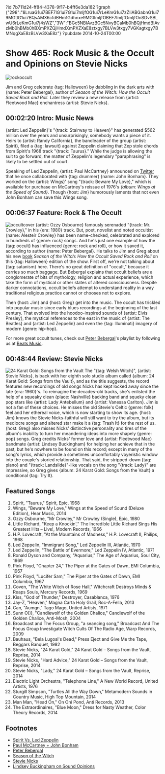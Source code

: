 ?id 7b711d24-ff84-4378-9f17-b4ff6e3da182
?graph {"298":"8LruaG1ui7BEF7IG1ui7G1ui7mljfOG1ui7rLeKmG1ui7zZIiABGabnG1ui79MGtlG1ui7BQsAMX6cfdBHm1Gdhnxe9MGtlmljfOBEF7ImljfOmljfOnSDvSBLwU6rLeKmG1ui7j4sWZ","3W":"BGc5NBIAvzBGc5NvyBCaMb0hBQjHmdBIAvzMb0hBMb0hBXmPXZQjHmdXmPXZXaE8ztxgy7BLVw3txgy7VGKagtxgy7BMNqgXaE8zBLVw3XaE8z"}
?pubdate 2014-10-24T00:00
# Show 465: Rock Music & the Occult and Opinions on Stevie Nicks
![rockoccult](https://static.soundopinions.org/images/2014/rockoccult_web.jpg)

Jim and Greg celebrate {tag: Halloween} by dabbling in the dark arts with {name: Peter Bebergal}, author of *Season of the Witch: How the Occult Saved Rock and Roll.* Later they review a new release from {artist: Fleetwood Mac} enchantress {artist: Stevie Nicks}.


## 00:02:20 Intro: Music News
{artist: Led Zeppelin}'s "{track: Stairway to Heaven}" has generated $562 million over the years and unsurprisingly, somebody wants a piece of it. Heirs to {artist: Randy California}, the bandleader of the group {artist: Spirit}, filed a {tag: lawsuit} against Zeppelin claiming that Zep stole chords from Spirit's 1968 track "{track: Taurus}." While the judge is allowing the suit to go forward, the matter of Zeppelin's legendary "paraphrasing" is likely to be settled out of court.

Speaking of Led Zeppelin, {artist: Paul McCartney} announced on [Twitter](https://twitter.com/PaulMcCartney/status/524269016907804672) that he once collaborated with {tag: drummer} {name: John Bonham}. They worked on the {artist: Wings}' song "{track: Beware My Love}," which is available for purchase on McCartney's reissue of 1976's *{album: Wings at the Speed of Sound}*. Though {host: Jim} humorously laments that not even John Bonham can save this Wings song.


## 00:06:37 Feature: Rock & The Occult
![occultcover](https://static.soundopinions.org/assets/465/B10.jpg)
{artist: Ozzy Osbourne} famously serenaded "{track: Mr. Crowley}," in his {era: 1980} track. But, poet, novelist and noted occultist {name: Alesteir Crowley} has been name-checked, celebrated and explored in hundreds of {genre: rock} songs. And he's just one example of how the {tag: occult} has influenced {genre: rock and roll}, or how it saved it, according to author {name: Peter Bebergal}. He talks to Jim and Greg about his new [book](http://www.tarcherbooks.net/season-of-the-witch-how-the-occult-saved-rock-and-roll/) *Season of the Witch: How the Occult Saved Rock and Roll* on this {tag: Halloween} edition of the show. First off, we're not talking about {tag: satanism} here. There's no great definition of "occult," because it carries so much baggage. But Bebergal explains that occult beliefs are a conglomerate of bits of mythology, religion and actual experience, which take the form of mystical or other states of altered consciousness. Despite darker connotations, occult beliefs attempt to understand reality in a way traditional religious practice cannot or chooses not to explore. 

Then {host: Jim} and {host: Greg} get into the music. The occult has trickled into popular music since early blues recordings at the beginning of the last century. That evolved into the hoodoo-inspired sounds of {artist: Elvis Presley}, the mystical references to the east in the music of {artist: The Beatles} and {artist: Led Zeppelin} and even the {tag: Illuminati} imagery of modern {genre: hip-hop}. 

For more great occult tunes, check out [Peter Bebergal](http://mysterytheater.blogspot.com/p/about.html)'s playlist by following us at [Beats Music](http://on.beatsmusic.com/curators/cr134742883365421824).

## 00:48:44 Review: Stevie Nicks
![24 Karat Gold: Songs from the Vault](https://static.soundopinions.org/assets/465/2980.jpg)
The "{tag: Welsh Witch}", {artist: Stevie Nicks}, is back with her eighth solo studio album called {album: 24 Karat Gold: Songs from the Vault}, and as the title suggests, the record features new recordings of old songs Nicks has kept locked away since the late {era: 1960}'s. To reimagine the decades-old tracks, she's enlisted the help of a squeaky clean {place: Nashville} backing band and squeky clean pop stars like {artist: Lady Antebellum} and {artist: Vanessa Carlton}. Jim is not a fan of these choices. He misses the old Stevie's Celtic {genre: folk} feel and her ethereal voice, which is now starting to show its age. {host: Jim} knows the Stevie Nicks-faithful will still want to try the album, but its mediocre songs and altered star make it a {tag: Trash It} for the rest of us.  {host: Greg} also misses Nicks' distinctive personality and tires of the album's inability to turn her meandering ideas into more shapely {genre: pop} songs. Greg credits Nicks' former love and {artist: Fleetwood Mac} bandmate {artist: Lindsey Buckingham} for helping her achieve that in the past, but he's nowhere to be found on this record; except in many of the song's lyrics, which provide a sometimes uncomfortably voyeristic window into the couple's storied relationship. That said, the stripped-down {tag: piano} and "{track: Landslide}"-like vocals on the song "{track: Lady}" are impressive, so Greg gives {album: 24 Karat Gold: Songs from the Vault} a conditional {tag: Try It}. 


## Featured Songs
1. Spirit, "Taurus," Spirit, Epic, 1968 
1. Wings, "Beware My Love," Wings at the Speed of Sound (Deluxe Edition), Hear Music, 2014 
1. Ozzy Osbourne, "Mr Crowley," Mr Crowley (Single), Epic, 1980
1. Little Richard, "Keep a Knockin'," The Incredible Little Richard Sings His Greatest Hits – Live!, Modern Records, 1966 
1. H.P. Lovecraft, "At the Mountains of Madness," H.P. Lovecraft II, Philips, 1968 
1. Led Zeppelin, "Immigrant Song," Led Zeppelin III, Atlantic, 1970 
1. Led Zeppelin, "The Battle of Evermore," Led Zeppelin IV, Atlantic, 1971 
1. Ronald Dyson and Company, "Aquarius," The Age of Aquarius, Soul City, 1969 
1. Pink Floyd, "Chapter 24," The Piper at the Gates of Dawn, EMI Columbia, 1967 
1. Pink Floyd, "Lucifer Sam," The Piper at the Gates of Dawn, EMI Columbia, 1967 
1. Coven, "The White Witch of Rose Hall," Witchcraft Destroys Minds & Reaps Souls, Mercury Records, 1969
1. Kiss, "God of Thunder," Destroyer, Casablanca, 1976 
1. Jay-Z, "Heaven," Magna Carta Holy Grail, Roc-A-Fella, 2013 
1. Can, "Aumgn," Tago Mago, United Artists, 1971 
1. Sunn O))), "Candlewolf of the Golden Chalice," Candlewolf of the Golden Chalice, Anti-Mosh, 2004 
1. Broadcast and The Focus Group, "a seancing song," Broadcast And The Focus Group Investigate Witch Cults Of The Radio Age, Warp Records, 2009 
1. Bauhaus, "Bela Lugosi's Dead," Press Eject and Give Me the Tape, Beggars Banquet, 1982 
1. Stevie Nicks, "24 Karat Gold," 24 Karat Gold – Songs from the Vault, Reprise, 2014 
1. Stevie Nicks, "Hard Advice," 24 Karat Gold – Songs from the Vault, Reprise, 2014 
1. Stevie Nicks, "Lady," 24 Karat Gold – Songs from the Vault, Reprise, 2014 
1. Electric Light Orchestra, "Telephone Line," A New World Record, United Artists, 1976 
1. Sturgill Simpson, "Turtles All the Way Down," Metamodern Sounds in Country Music, High Top Mountain, 2014 
1. Man Man, "Head On," On Oni Pond, Anti Records, 2013 
1. The Extraordinaires, "Blue Moon," Dress for Nasty Weather, Color Theory Records, 2014 


## Footnotes
- [Spirit Vs. Led Zeppelin](http://www.forbes.com/sites/peterdecherney/2014/05/21/not-too-late-for-a-lawsuit-against-led-zeppelins-stairway-to-heaven/)
- [Paul McCartney + John Bonham](http://www.rollingstone.com/music/news/paul-mccartney-beware-my-love-john-bonham-20141020)
- [Peter Bebergal](http://mysterytheater.blogspot.com/p/about.html)
- [Season of the Witch](http://www.tarcherbooks.net/season-of-the-witch-how-the-occult-saved-rock-and-roll/)
- [Stevie Nicks](http://rockalittle.com/main.htm')
- [Lindsey Buckingham on Sound Opinions](http://www.soundopinions.org/show/402)
